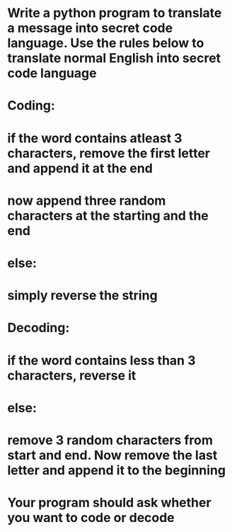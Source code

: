 # Write a python program to translate a message into secret code language. Use the rules below to translate normal English into secret code language

# Coding:
# if the word contains atleast 3 characters, remove the first letter and append it at the end
#   now append three random characters at the starting and the end
# else:
#   simply reverse the string

# Decoding:
# if the word contains less than 3 characters, reverse it
# else:
#  remove 3 random characters from start and end. Now remove the last letter and append it to the beginning

# Your program should ask whether you want to code or decode
